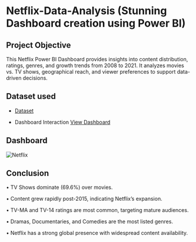 # Netflix-Data-Analysis (Stunning Dashboard creation using Power BI)
## Project Objective
This Netflix Power BI Dashboard provides insights into content distribution, ratings, genres, and growth trends from 2008 to 2021. It analyzes movies vs. TV shows, geographical reach, and viewer preferences to support data-driven decisions.

## Dataset used
- <a href="https://github.com/vishi1314/Data-Analysis-Dashboard-2/blob/main/netflix_titles.csv">Dataset</a>

- Dashboard Interaction <a href="https://github.com/vishi1314/Data-Analysis-Dashboard-2/blob/main/Netflix.png">View Dashboard</a>

## Dashboard

![Netflix](https://github.com/user-attachments/assets/9461b109-219d-4f42-b1ee-9fcd89359135)

## Conclusion

•	TV Shows dominate (69.6%) over movies.

•	Content grew rapidly post-2015, indicating Netflix’s expansion.

•	TV-MA and TV-14 ratings are most common, targeting mature audiences.

•	Dramas, Documentaries, and Comedies are the most listed genres.

•	Netflix has a strong global presence with widespread content availability.
